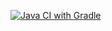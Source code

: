 [![Java CI with Gradle](https://github.com/urii9158/Patterns/actions/workflows/gradle.yml/badge.svg)](https://github.com/urii9158/Patterns/actions/workflows/gradle.yml)
